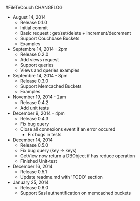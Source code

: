 #FileTeCouch CHANGELOG

* August 14, 2014
	* Release 0.1.0
	* Initial commit
	* Basic request : get/set/delete + increment/decrement
	* Support Couchbase Buckets
	* Examples
* Septembre 14, 2014 - 2pm
	* Release 0.2.0
	* Add views request
	* Support queries
	* Views and queries examples
* Septembre 14, 2014 - 8pm
	* Release 0.3.0
	* Support Memcached Buckets
	* Examples
* November 19, 2014 - 2am
	* Release 0.4.2
	* Add unit tests
* December 9, 2014 - 4pm
  * Release 0.4.3
  * Fix bug query
  * Close all connexions event if an error occured
	* Fix bugs in tests
* December 14, 2014
  * Release 0.5.0
  * Fix bug query (key -> keys)
  * GetView now return a DBObject if has reduce operation
  * Finished Unit-test
* December 16, 2014
  * Release 0.5.1
  * Update readme.md with 'TODO' section
* January 25, 2014
  * Release 0.6.0
  * Support Sasl authentification on memcached buckets
